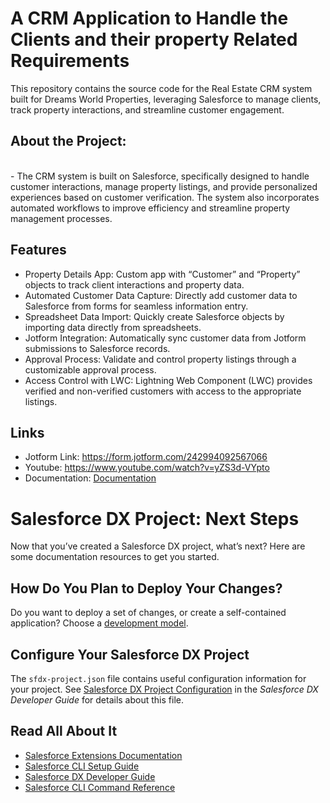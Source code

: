 # A CRM Application to Handle the Clients and their property Related Requirements

This repository contains the source code for the Real Estate CRM system built for Dreams World Properties, leveraging Salesforce to manage clients, track property interactions, and streamline customer engagement.

## About the Project:
<br/>
- The CRM system is built on Salesforce, specifically designed to handle customer interactions, manage property listings, and provide personalized experiences based on customer verification. The system also incorporates automated workflows to improve efficiency and streamline property management processes.

## Features
- Property Details App: Custom app with “Customer” and “Property” objects to track client interactions and property data.
- Automated Customer Data Capture: Directly add customer data to Salesforce from forms for seamless information entry.
- Spreadsheet Data Import: Quickly create Salesforce objects by importing data directly from spreadsheets.
- Jotform Integration: Automatically sync customer data from Jotform submissions to Salesforce records.<br/>
- Approval Process: Validate and control property listings through a customizable approval process.<br/>
- Access Control with LWC: Lightning Web Component (LWC) provides verified and non-verified customers with access to the appropriate listings.

## Links
- Jotform Link: https://form.jotform.com/242994092567066
- Youtube: https://www.youtube.com/watch?v=yZS3d-VYpto
- Documentation: <a href="https://github.com/PallaviPenta/salesforce-crm/blob/main/Documentation on Salesforce Project-1.pdf">Documentation</a>

# Salesforce DX Project: Next Steps

Now that you’ve created a Salesforce DX project, what’s next? Here are some documentation resources to get you started.

## How Do You Plan to Deploy Your Changes?

Do you want to deploy a set of changes, or create a self-contained application? Choose a [development model](https://developer.salesforce.com/tools/vscode/en/user-guide/development-models).

## Configure Your Salesforce DX Project

The `sfdx-project.json` file contains useful configuration information for your project. See [Salesforce DX Project Configuration](https://developer.salesforce.com/docs/atlas.en-us.sfdx_dev.meta/sfdx_dev/sfdx_dev_ws_config.htm) in the _Salesforce DX Developer Guide_ for details about this file.

## Read All About It

- [Salesforce Extensions Documentation](https://developer.salesforce.com/tools/vscode/)
- [Salesforce CLI Setup Guide](https://developer.salesforce.com/docs/atlas.en-us.sfdx_setup.meta/sfdx_setup/sfdx_setup_intro.htm)
- [Salesforce DX Developer Guide](https://developer.salesforce.com/docs/atlas.en-us.sfdx_dev.meta/sfdx_dev/sfdx_dev_intro.htm)
- [Salesforce CLI Command Reference](https://developer.salesforce.com/docs/atlas.en-us.sfdx_cli_reference.meta/sfdx_cli_reference/cli_reference.htm)
